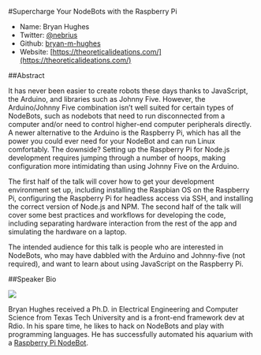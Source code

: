 #Supercharge Your NodeBots with the Raspberry Pi

* Name: Bryan Hughes
* Twitter: [@nebrius](https://twitter.com/nebrius/)
* Github: [bryan-m-hughes](https://github.com/bryan-m-hughes)
* Website: [https://theoreticalideations.com/](https://theoreticalideations.com/)

##Abstract

It has never been easier to create robots these days thanks to JavaScript, the Arduino, and libraries such as Johnny Five. However, the Arduino/Johnny Five combination isn’t well suited for certain types of NodeBots, such as nodebots that need to run disconnected from a computer and/or need to control higher-end computer peripherals directly. A newer alternative to the Arduino is the Raspberry Pi, which has all the power you could ever need for your NodeBot and can run Linux comfortably. The downside? Setting up the Raspberry Pi for Node.js development requires jumping through a number of hoops, making configuration more intimidating than using Johnny Five on the Arduino.

The first half of the talk will cover how to get your development environment set up, including installing the Raspbian OS on the Raspberry Pi, configuring the Raspberry Pi for headless access via SSH, and installing the correct version of Node.js and NPM. The second half of the talk will cover some best practices and workflows for developing the code, including separating hardware interaction from the rest of the app and simulating the hardware on a laptop.

The intended audience for this talk is people who are interested in NodeBots, who may have dabbled with the Arduino and Johnny-five (not required), and want to learn about using JavaScript on the Raspberry Pi.

##Speaker Bio

![](http://static.theoreticalideations.com/me.jpg)

Bryan Hughes received a Ph.D. in Electrical Engineering and Computer Science from Texas Tech University and is a front-end framework dev at Rdio. In his spare time, he likes to hack on NodeBots and play with programming languages. He has successfully automated his aquarium with a [Raspberry Pi NodeBot](https://github.com/bryan-m-hughes/aquarium-control).
